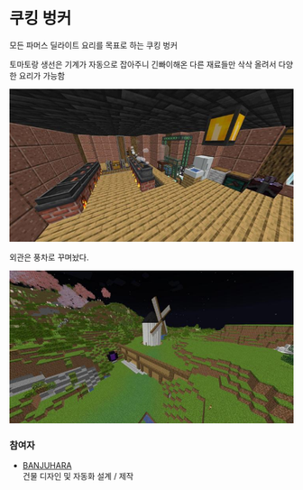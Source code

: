 # 쿠킹 벙커

모든 파머스 딜라이트 요리를 목표로 하는 쿠킹 벙커

토마토랑 생선은 기계가 자동으로 잡아주니 긴빠이해온 다른 재료들만 삭삭 올려서 다양한 요리가 가능함

![메인1](../../asset/systems/cooking_bunker/main.jpg)

외관은 풍차로 꾸며놨다.

![외관](../../asset/systems/cooking_bunker/deco.jpg)

### 참여자
<!-- tag_source_open:description:member_contribute -->
- [BANJUHARA](../members/BANJUHARA.md)  
건물 디자인 및 자동화 설계 / 제작
<!-- tag_close-->